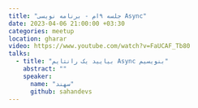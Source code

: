 ```yaml
---
title: "جلسه ۹‌ام - برنامه نویسی Async"
date: 2023-04-06 21:00:00 +03:30
categories: meetup 
location: gharar
video: https://www.youtube.com/watch?v=FaUCAF_Tb80
talks:
  - title: "بیایید یک رانتایم Async بنویسیم"
    abstract: ""
    speaker:
      name: "سهند"
      github: sahandevs
---
```


